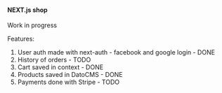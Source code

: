 #### NEXT.js shop

Work in progress

Features:

1. User auth made with next-auth - facebook and google login - DONE
2. History of orders - TODO
3. Cart saved in context - DONE
4. Products saved in DatoCMS - DONE
5. Payments done with Stripe - TODO
